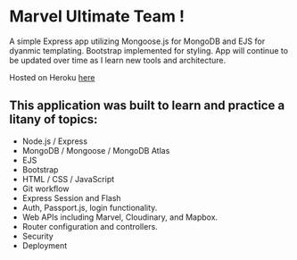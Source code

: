 # Marvel Ultimate Team !

A simple Express app utilizing Mongoose.js for MongoDB and EJS for dyanmic templating. Bootstrap implemented for styling. App will continue to be updated over time as I learn new tools and architecture.

Hosted on Heroku [here](https://lychee-crisp-57990.herokuapp.com/)

## This application was built to learn and practice a litany of topics:

-   Node.js / Express
-   MongoDB / Mongoose / MongoDB Atlas
-   EJS
-   Bootstrap
-   HTML / CSS / JavaScript
-   Git workflow
-   Express Session and Flash
-   Auth, Passport.js, login functionality.
-   Web APIs including Marvel, Cloudinary, and Mapbox.
-   Router configuration and controllers.
-   Security
-   Deployment

